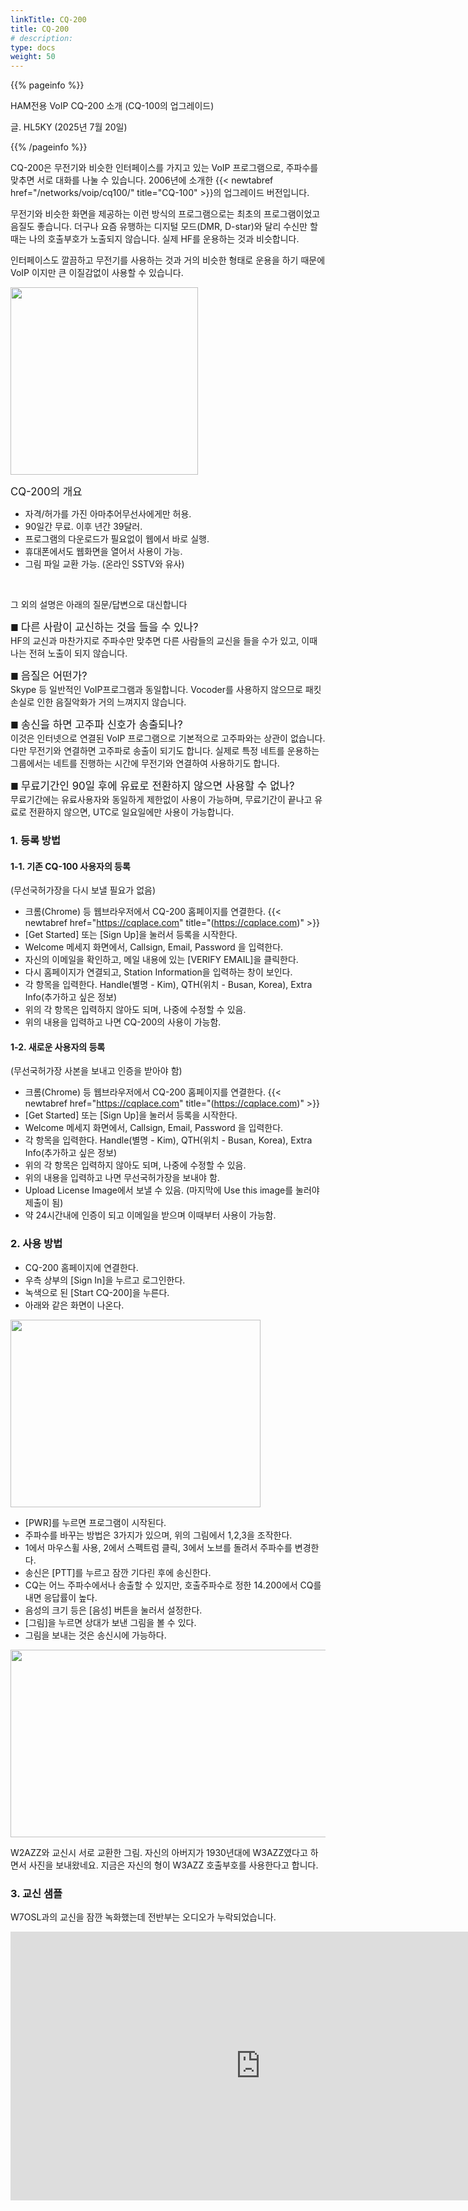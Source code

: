 ```yaml
---
linkTitle: CQ-200
title: CQ-200
# description:
type: docs
weight: 50
---
```


{{% pageinfo %}}

HAM전용 VoIP CQ-200 소개 (CQ-100의 업그레이드)

글. HL5KY (2025년 7월 20일)

{{% /pageinfo %}}

CQ-200은 무전기와 비슷한 인터페이스를 가지고 있는 VoIP 프로그램으로, 주파수를 맞추면 서로 대화를 나눌 수 있습니다. 2006년에 소개한 {{< newtabref href="/networks/voip/cq100/" title="CQ-100" >}}의 업그레이드 버전입니다.

무전기와 비슷한 화면을 제공하는 이런 방식의 프로그램으로는 최초의 프로그램이었고 음질도 좋습니다. 더구나 요즘 유행하는 디지털 모드(DMR, D-star)와 달리 수신만 할 때는 나의 호출부호가 노출되지 않습니다. 실제 HF를 운용하는 것과 비슷합니다.

인터페이스도 깔끔하고 무전기를 사용하는 것과 거의 비슷한 형태로 운용을 하기 때문에 VoIP 이지만 큰 이질감없이 사용할 수 있습니다.<br>

<img src="/networks/img/cq200_screen.png" style="width:300px;height:300"><br>

<span style="font-size:120%">CQ-200의 개요</span>
- 자격/허가를 가진 아마추어무선사에게만 허용.
- 90일간 무료. 이후 년간 39달러.
- 프로그램의 다운로드가 필요없이 웹에서 바로 실행.
- 휴대폰에서도 웹화면을 열어서 사용이 가능.
- 그림 파일 교환 가능. (온라인 SSTV와 유사)<br>
<br>


그 외의 설명은 아래의 질문/답변으로 대신합니다

■ <span style="font-size:120%">다른 사람이 교신하는 것을 들을 수 있나?</span><br>
HF의 교신과 마찬가지로 주파수만 맞추면 다른 사람들의 교신을 들을 수가 있고, 이때 나는 전혀 노출이 되지 않습니다.

■ <span style="font-size:120%">음질은 어떤가?</span><br>
Skype 등 일반적인 VoIP프로그램과 동일합니다. Vocoder를 사용하지 않으므로 패킷손실로 인한 음질악화가 거의 느껴지지 않습니다.

■ <span style="font-size:120%">송신을 하면 고주파 신호가 송출되나?</span><br>
이것은 인터넷으로 연결된 VoIP 프로그램으로 기본적으로 고주파와는 상관이 없습니다. 다만 무전기와 연결하면 고주파로 송출이 되기도 합니다. 실제로 특정 네트를 운용하는 그룹에서는 네트를 진행하는 시간에 무전기와 연결하여 사용하기도 합니다.

■ <span style="font-size:120%">무료기간인 90일 후에 유료로 전환하지 않으면 사용할 수 없나?</span><br>
무료기간에는 유료사용자와 동일하게 제한없이 사용이 가능하며, 무료기간이 끝나고 유료로 전환하지 않으면, UTC로 일요일에만 사용이 가능합니다.



### 1. 등록 방법

#### 1-1. 기존 CQ-100 사용자의 등록
(무선국허가장을 다시 보낼 필요가 없음)
- 크롬(Chrome) 등 웹브라우저에서 CQ-200 홈페이지를 연결한다. {{< newtabref href="https://cqplace.com" title="(https://cqplace.com)" >}}
- [Get Started] 또는 [Sign Up]을 눌러서 등록을 시작한다.
- Welcome 메세지 화면에서, Callsign, Email, Password 을 입력한다.
- 자신의 이메일을 확인하고, 메일 내용에 있는 [VERIFY EMAIL]을 클릭한다.
- 다시 홈페이지가 연결되고, Station Information을 입력하는 창이 보인다.
- 각 항목을 입력한다. Handle(별명 - Kim), QTH(위치 - Busan, Korea), Extra Info(추가하고 싶은 정보)
- 위의 각 항목은 입력하지 않아도 되며, 나중에 수정할 수 있음.
- 위의 내용을 입력하고 나면 CQ-200의 사용이 가능함.

#### 1-2. 새로운 사용자의 등록
(무선국허가장 사본을 보내고 인증을 받아야 함)
- 크롬(Chrome) 등 웹브라우저에서 CQ-200 홈페이지를 연결한다. {{< newtabref href="https://cqplace.com" title="(https://cqplace.com)" >}}
- [Get Started] 또는 [Sign Up]을 눌러서 등록을 시작한다.
- Welcome 메세지 화면에서, Callsign, Email, Password 을 입력한다.
- 각 항목을 입력한다. Handle(별명 - Kim), QTH(위치 - Busan, Korea), Extra Info(추가하고 싶은 정보)
- 위의 각 항목은 입력하지 않아도 되며, 나중에 수정할 수 있음.
- 위의 내용을 입력하고 나면 무선국허가장을 보내야 함.
- Upload License Image에서 보낼 수 있음. (마지막에 Use this image를 눌러야 제출이 됨)
- 약 24시간내에 인증이 되고 이메일을 받으며 이때부터 사용이 가능함.

### 2. 사용 방법
- CQ-200 홈페이지에 연결한다.
- 우측 상부의 [Sign In]을 누르고 로그인한다.
- 녹색으로 된 [Start CQ-200]을 누른다.
- 아래와 같은 화면이 나온다.

<img src="/networks/img/cq200_manual.png" style="width:400px;height:300"><br>

- [PWR]를 누르면 프로그램이 시작된다.
- 주파수를 바꾸는 방법은 3가지가 있으며, 위의 그림에서 1,2,3을 조작한다.
- 1에서 마우스휠 사용, 2에서 스펙트럼 클릭, 3에서 노브를 돌려서 주파수를 변경한다.
- 송신은 [PTT]를 누르고 잠깐 기다린 후에 송신한다.
- CQ는 어느 주파수에서나 송출할 수 있지만, 호출주파수로 정한 14.200에서 CQ를 내면 응답률이 높다. 
- 음성의 크기 등은 [음성] 버튼을 눌러서 설정한다.
- [그림]을 누르면 상대가 보낸 그림을 볼 수 있다.
- 그림을 보내는 것은 송신시에 가능하다.

<img src="/networks/img/cq200_qsotv.png" style="width:600px;height:300"><br>

W2AZZ와 교신시 서로 교환한 그림. 자신의 아버지가 1930년대에 W3AZZ였다고 하면서 사진을 보내왔네요. 지금은 자신의 형이 W3AZZ 호출부호를 사용한다고 합니다.

### 3. 교신 샘플
W7OSL과의 교신을 잠깐 녹화했는데 전반부는 오디오가 누락되었습니다.

<iframe title="CQ-200" width="800" height="430" src="https://play-tv.kakao.com/embed/player/cliplink/456680174?service=player_share" allowfullscreen frameborder="0" scrolling="no" allow="autoplay; fullscreen; encrypted-media"></iframe><br>

